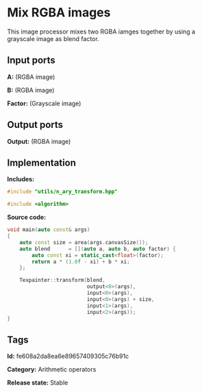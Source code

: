 # Mix RGBA images

This image processor mixes two RGBA iamges together by using a grayscale image as blend factor.

## Input ports

__A:__ (RGBA image)

__B:__ (RGBA image)

__Factor:__ (Grayscale image)

## Output ports

__Output:__ (RGBA image)

## Implementation

__Includes:__ 

```c++
#include "utils/n_ary_transform.hpp"

#include <algorithm>
```

__Source code:__ 

```c++
void main(auto const& args)
{
	auto const size = area(args.canvasSize());
	auto blend      = [](auto a, auto b, auto factor) {
        auto const xi = static_cast<float>(factor);
        return a * (1.0f - xi) + b * xi;
	};

	Texpainter::transform(blend,
	                      output<0>(args),
	                      input<0>(args),
	                      input<0>(args) + size,
	                      input<1>(args),
	                      input<2>(args));
}
```

## Tags

__Id:__ fe608a2da8ea6e89657409305c76b91c

__Category:__ Arithmetic operators

__Release state:__ Stable